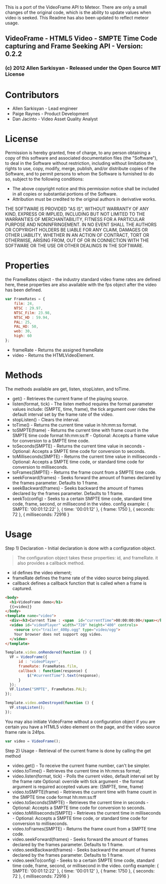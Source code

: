 This is a port of the VideoFrame API to Meteor. There are only a small changes of the original code, which is the ability to update values when video is seeked. This Readme has also been updated to reflect meteor usage.

## VideoFrame - HTML5 Video - SMPTE Time Code capturing and Frame Seeking API - Version: 0.2.2
### (c) 2012 Allen Sarkisyan - Released under the Open Source MIT License

Contributors
==========
* Allen Sarkisyan - Lead engineer
* Paige Raynes - Product Development
* Dan Jacinto - Video Asset Quality Analyst

License
==========
Permission is hereby granted, free of charge, to any person obtaining a copy
of this software and associated documentation files (the "Software"), to deal
in the Software without restriction, including without limitation the rights
to use, copy, modify, merge, publish, and/or distribute copies of the
Software, and to permit persons to whom the Software is furnished to do so,
subject to the following conditions:

- The above copyright notice and this permission notice shall be included in all copies or substantial portions of the Software.
- Attribution must be credited to the original authors in derivative works.

THE SOFTWARE IS PROVIDED "AS IS", WITHOUT WARRANTY OF ANY KIND, EXPRESS OR IMPLIED, INCLUDING BUT NOT LIMITED TO THE WARRANTIES
OF MERCHANTABILITY, FITNESS FOR A PARTICULAR PURPOSE AND NONINFRINGEMENT. IN NO EVENT SHALL THE AUTHORS OR COPYRIGHT
HOLDERS BE LIABLE FOR ANY CLAIM, DAMAGES OR OTHER LIABILITY, WHETHER IN AN ACTION OF CONTRACT, TORT OR
OTHERWISE, ARISING FROM, OUT OF OR IN CONNECTION WITH THE SOFTWARE OR THE USE OR OTHER DEALINGS IN THE SOFTWARE.

Properties
==========
the FrameRates object - the industry standard video frame rates are defined here, these properties are also available with the fps object after the video has been defined.

```javascript
var FrameRates = {
	film: 24,
	NTSC : 29.97,
	NTSC_Film: 23.98,
	NTSC_HD : 59.94,
	PAL: 25,
	PAL_HD: 50,
	web: 30,
	high: 60
};
```
* frameRate - Returns the assigned frameRate
* video - Returns the HTMLVideoElement.

Methods
==========
The methods available are get, listen, stopListen, and toTime.
* get() - Retrieves the current frame of the playing source.
* listen(format, tick) - The listen method requires the format parameter values include: (SMPTE, time, frame), the tick argument over rides the default interval set by the frame rate of the video.
* stopListen() - Clears the interval.
* toTime() - Returns the current time value in hh:mm:ss format.
* toSMPTE(frame) - Returns the current time with frame count in the SMPTE time code format hh:mm:ss:ff - Optional: Accepts a frame value for conversion to a SMPTE time code.
* toSeconds(SMPTE) - Returns the current time value in seconds - Optional: Accepts a SMPTE time code for conversion to seconds.
* toMilliseconds(SMPTE) - Returns the current time value in milliseconds - Optional: Accepts a SMPTE time code, or standard time code for conversion to milliseconds.
* toFrames(SMPTE) - Returns the frame count from a SMPTE time code.
* seekForward(frames) - Seeks forward the amount of frames declared by the frames parameter. Defaults to 1 frame.
* seekBackward(frames) - Seeks backward the amount of frames declared by the frames parameter. Defaults to 1 frame.
* seekTo(config) - Seeks to a certain SMPTE time code, standard time code, frame, second, or millisecond in the video. config example: { SMPTE: '00:01:12:22' }, { time: '00:01:12' },  { frame: 1750 }, { seconds: 72 }, { milliseconds: 72916 }

Usage
==========
Step 1) Declaration - Initial declaration is done with a configuration object.
> The configuration object takes these properties: id, and frameRate. it also provides a callback method.
* id defines the video element;
* frameRate defines the frame rate of the video source being played.
* callback defines a callback function that is called when a frame is captured.
```html
<body>
  <h1>VideoFrame demo</h1>
  {{>video}}
</body>
<template name="video">
  <div><h3>Current Time : <span  id="currentTime">00:00:00:00</span></h3></div>
  <video id="videoPlayer" width="720" height="400" controls>
    <source src="trailer_400p.ogg" type="video/ogg">
    Your browser does not support ogg video.
  </video>
</template>
```

```javascript
Template.video.onRendered(function () {
  VF = VideoFrame({
      id : 'videoPlayer',
      frameRate: FrameRates.film,
      callback : function(response) {
          $("#currentTime").text(response);
      }
  });
  VF.listen("SMPTE", FrameRates.PAL);
});

Template.video.onDestroyed(function () {
  VF.stopListen();
});
```


You may also initiate VideoFrame without a configuration object if you are certain you have a HTML5 video element on the page, and the video source frame rate is 24fps.

```javascript
var video = VideoFrame();
```

Step 2) Usage - Retrieval of the current frame is done by calling the get method
* video.get() - To receive the current frame number, can't be simpler.
* video.toTime() - Retrieves the current time in hh:mm:ss format;
* video.listen(format, tick) - Polls the current video, default interval set by the frame rate Optional: override with tick argument - the format argument is required accepted values are: (SMPTE, time, frame)
* video.toSMPTE(frame) - Retrieves the current time with frame count in the SMPTE time code format hh:mm:ss:ff
* video.toSeconds(SMPTE) - Retrieves the current time in seconds - Optional: Accepts a SMPTE time code for conversion to seconds.
* video.toMilliseconds(SMPTE) - Retrieves the current time in milliseconds - Optional: Accepts a SMPTE time code, or standard time code for conversion to milliseconds.
* video.toFrames(SMPTE) - Returns the frame count from a SMPTE time code.
* video.seekForward(frames) - Seeks forward the amount of frames declared by the frames parameter. Defaults to 1 frame.
* video.seekBackward(frames) - Seeks backward the amount of frames declared by the frames parameter. Defaults to 1 frame.
* video.seekTo(config) - Seeks to a certain SMPTE time code, standard time code, frame, second, or millisecond in the video. config example: { SMPTE: '00:01:12:22' }, { time: '00:01:12' },  { frame: 1750 }, { seconds: 72 }, { milliseconds: 72916 }
